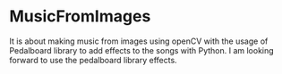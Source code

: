 # MusicFromImages

It is about making music from images using openCV with the usage of Pedalboard library to add effects to the songs with Python.
I am looking forward to use the pedalboard library effects. 
